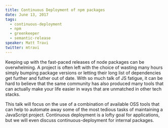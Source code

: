 ```yaml
---
title: Continuous Deployment of npm packages
date: June 13, 2017
tags:
  - continuous-deployment
  - npm
  - greenkeeper
  - semantic-release
speaker: Matt Travi
twitter: mtravi
---
```


Keeping up with the fast-paced releases of node packages can be overwhelming. A
project is often left with the choice of wasting many hours simply bumping package
versions or letting their long list of dependencies get further and futher out of
date. With so much talk of JS fatigue, it can be hard to believe that the same
community has also produced many tools that can actually make your life easier in
ways that are unmatched in other tech stacks.

This talk will focus on the use of a combination of available OSS tools that can
help to automate away some of the most tedious tasks of maintaining a JavaScript
project. Continuous deployment is a lofty goal for applications, but we will even
discuss continuous-deployment for internal packages.
